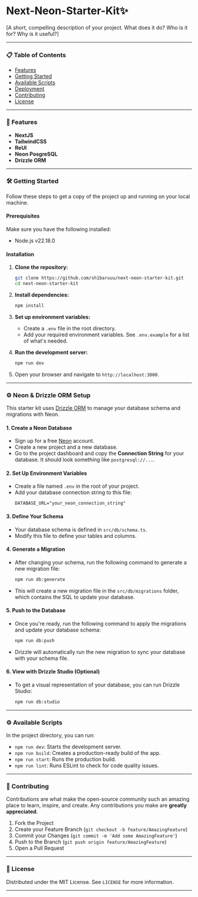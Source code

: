 # Next-Neon-Starter-Kit✨

[A short, compelling description of your project. What does it do? Who is it for? Why is it useful?]

---

### 📋 Table of Contents

-   [Features](#-features)
-   [Getting Started](#-getting-started)
-   [Available Scripts](#-available-scripts)
-   [Deployment](#-deployment)
-   [Contributing](#-contributing)
-   [License](#-license)

---

### 🚀 Features

-   **NextJS**
-   **TailwindCSS**
-   **ReUI**
-   **Neon PosgreSQL**
-   **Drizzle ORM**

---

### 🛠️ Getting Started

Follow these steps to get a copy of the project up and running on your local machine.

#### Prerequisites

Make sure you have the following installed:

-   Node.js v22.18.0

#### Installation

1.  **Clone the repository:**

    ```bash
    git clone https://github.com/sh1baruuu/next-neon-starter-kit.git
    cd next-neon-starter-kit
    ```

2.  **Install dependencies:**

    ```bash
    npm install
    ```

3.  **Set up environment variables:**

    -   Create a `.env` file in the root directory.
    -   Add your required environment variables. See `.env.example` for a list of what's needed.

4.  **Run the development server:**

    ```bash
    npm run dev
    ```

5.  Open your browser and navigate to `http://localhost:3000`.

---

### ⚙️ Neon & Drizzle ORM Setup

This starter kit uses [Drizzle ORM](https://orm.drizzle.team/) to manage your database schema and migrations with Neon.

#### 1. Create a Neon Database

* Sign up for a free [Neon](https://neon.tech/) account.
* Create a new project and a new database.
* Go to the project dashboard and copy the **Connection String** for your database. It should look something like `postgresql://...`.

#### 2. Set Up Environment Variables

* Create a file named `.env` in the root of your project.
* Add your database connection string to this file:
    ```env
    DATABASE_URL="your_neon_connection_string"
    ```

#### 3. Define Your Schema

* Your database schema is defined in `src/db/schema.ts`.
* Modify this file to define your tables and columns.

#### 4. Generate a Migration

* After changing your schema, run the following command to generate a new migration file:
    ```bash
    npm run db:generate
    ```
* This will create a new migration file in the `src/db/migrations` folder, which contains the SQL to update your database.

#### 5. Push to the Database

* Once you're ready, run the following command to apply the migrations and update your database schema:
    ```bash
    npm run db:push
    ```
* Drizzle will automatically run the new migration to sync your database with your schema file.

#### 6. View with Drizzle Studio (Optional)

* To get a visual representation of your database, you can run Drizzle Studio:
    ```bash
    npm run db:studio
    ```

---


### ⚙️ Available Scripts

In the project directory, you can run:

-   `npm run dev`: Starts the development server.
-   `npm run build`: Creates a production-ready build of the app.
-   `npm run start`: Runs the production build.
-   `npm run lint`: Runs ESLint to check for code quality issues.

---

### 🙌 Contributing

Contributions are what make the open-source community such an amazing place to learn, inspire, and create. Any contributions you make are **greatly appreciated**.

1.  Fork the Project
2.  Create your Feature Branch (`git checkout -b feature/AmazingFeature`)
3.  Commit your Changes (`git commit -m 'Add some AmazingFeature'`)
4.  Push to the Branch (`git push origin feature/AmazingFeature`)
5.  Open a Pull Request

---

### 📄 License

Distributed under the MIT License. See `LICENSE` for more information.

---
